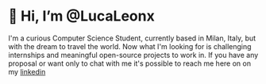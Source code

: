 # 👋 Hi, I’m @LucaLeonx

I'm a curious Computer Science Student, currently based in Milan, Italy, but with the dream to travel the world.
Now what I'm looking for is challenging internships and meaningful open-source projects to work in.
If you have any proposal or want only to chat with me it's possible to reach me here on on my [linkedin](www.linkedin.com/in/lucaleonzio) 

<!---
LucaLeonx/LucaLeonx is a ✨ special ✨ repository because its `README.md` (this file) appears on your GitHub profile.
You can click the Preview link to take a look at your changes.
--->
